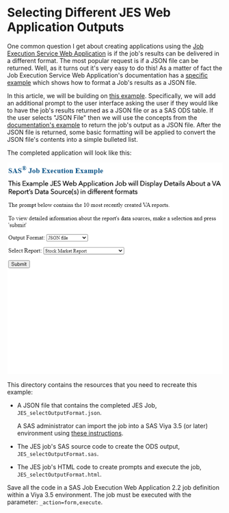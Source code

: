 # Selecting Different JES Web Application Outputs

One common question I get about creating applications using the [Job Execution Service Web Application](https://go.documentation.sas.com/doc/en/jobexeccdc/2.2/jobexecug/titlepage.htm) is if the job's results can be delivered in a different format.  The most popular request is if a JSON file can be returned.  Well, as it turns out it's very easy to do this!  As a matter of fact the Job Execution Service Web Application's documentation has a [specific example](https://go.documentation.sas.com/doc/en/jobexeccdc/2.2/jobexecug/n0t91q5lsc2b8qn14fd0cgbmylr8.htm#n1946clxvisfs1n1evin42sckavo) which shows how to format a Job's results as a JSON file.

In this article, we will be building on [this example](https://github.com/sassoftware/sas-viya-programming/tree/master/communities/SAS/JES_ApiActionProc).  Specifically, we will add an additional prompt to the user interface asking the user if they would like to have the job's results returned as a JSON file or as a SAS ODS table.  If the user selects "JSON File" then we will use the concepts from the [documentation's example](https://go.documentation.sas.com/doc/en/jobexeccdc/2.2/jobexecug/n0t91q5lsc2b8qn14fd0cgbmylr8.htm#n1946clxvisfs1n1evin42sckavo) to return the job's output as a JSON file.  After the JSON file is returned, some basic formatting will be applied to convert the JSON file's contents into a simple bulleted list.

The completed application will look like this:

![Sample HTML form](./JES_selectOutputFormat.gif)

This directory contains the resources that you need to recreate this example:

- A JSON file that contains the completed JES Job,
  `JES_selectOutputFormat.json`.

  A SAS administrator can import the job into a SAS Viya 3.5 (or later)
  environment using
  [these instructions](https://go.documentation.sas.com/?docsetId=calpromotion&docsetTarget=n0djzpossyj6rrn1vvi1wfvp2qhp.htm&docsetVersion=3.5&locale=en#p1h997oay4wsjon1uby6m99zzhsx).

- The JES job's SAS source code to create the ODS output,
  `JES_selectOutputFormat.sas`.
- The JES job's HTML code to create prompts and execute the job,
  `JES_selectOutputFormat.html`.

Save all the code in a SAS Job Execution Web Application 2.2 job definition
within a Viya 3.5 environment. The job must be executed with the parameter:
`_action=form,execute`.
